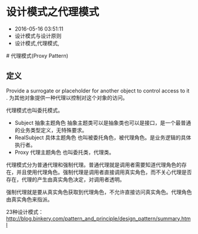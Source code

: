 # 设计模式之代理模式
- 2016-05-16 03:51:11
- 设计模式与设计原则
- 设计模式,代理模式,

<!--markdown--># 代理模式(Proxy Pattern)

## 定义
Provide a surrogate or placeholder for another object to control access to it .
为其他对象提供一种代理以控制对这个对象的访问。

代理模式也叫委托模式。

 - Subject 抽象主题角色
抽象主题类可以是抽象类也可以是接口，是一个最普通的业务类型定义，无特殊要求。
 - RealSubject 具体主题角色
也叫被委托角色，被代理角色。是业务逻辑的具体执行者。
 - Proxy 代理主题角色
也叫委托类，代理类。

代理模式分为普通代理和强制代理。普通代理就是调用者需要知道代理角色的存在，并且使用代理角色。强制代理是调用者直接调用真实角色，而不关心代理是否存在，代理的产生由真实角色决定，对调用者透明。


强制代理就是要从真实角色获取到代理角色，不允许直接访问真实角色。代理角色由真实角色来指派。

23种设计模式：
<http://blog.binkery.com/pattern_and_principle/design_pattern/summary.html>
